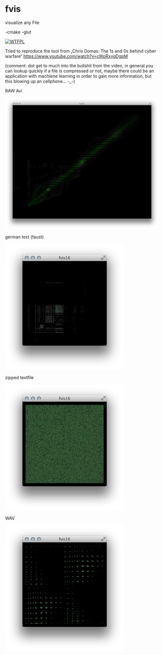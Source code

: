 fvis
====
visualize any File

-cmake
-glut

[![WTFPL](http://www.wtfpl.net/wp-content/uploads/2012/12/wtfpl-badge-4.png)](http://www.wtfpl.net/)

Tried to reproduce the tool from „Chris Domas: The 1s and 0s behind
cyber warfare“
https://www.youtube.com/watch?v=cWpRxyqDgpM

(comment: dot get to much into the bullshit from the video, in general you can lookup quickly if a file is compressed or not, maybe there could be an application with machiene learning in order to gain more information, but this blowing up an cellphone... -_-)

RAW Avi

![alt tag](https://raw.githubusercontent.com/Fredmf/fvis/master/example/raw.png)


german text (faust)

![alt tag](https://raw.githubusercontent.com/Fredmf/fvis/master/example/txt.png)


zipped textfile

![alt tag](https://raw.githubusercontent.com/Fredmf/fvis/master/example/txtzip.png)


WAV

![alt tag](https://raw.githubusercontent.com/Fredmf/fvis/master/example/wav.png)

